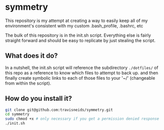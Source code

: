 symmetry
========
This repository is my attempt at creating a way to easily keep all of my environment's
consistent with my custom .bash_profile, .bashrc, etc

The bulk of this repository is in the init.sh script.  Everything else is fairly straight
forward and should be easy to replicate by just stealing the script.

What does it do?
----------------
In a nutshell, the init.sh script will reference the subdirectory `./dotfiles/` of this repo
as a reference to know which files to attempt to back up. and then finally create symbolic links
to each of those files to your '~/' (changeable from within the script).

How do you install it?
------------

``` bash
git clone git@github.com:travisneids/symmetry.git
cd symmetry
sudo chmod +x # only necessary if you get a permission denied response when trying to run the script
./init.sh
```